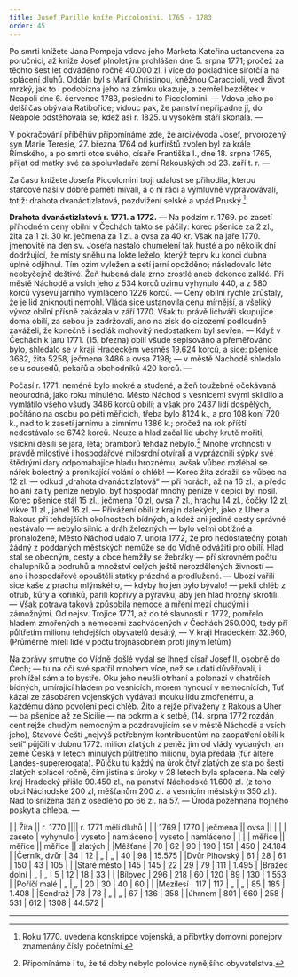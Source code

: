 ```yaml
---
title: Josef Parille kníže Piccolomini. 1765 - 1783
order: 45
---
```

Po smrti knížete Jana Pompeja vdova jeho Marketa Kateřina ustanovena za poručnici, až kníže Josef plnoletým prohlášen dne 5. srpna 1771; pročež za těchto šest let odváděno ročně 40.000 zl. i více do pokladnice sirotčí a na splácení dluhů. Oddán byl s Marií Christinou, kněžnou Caraccioli, vedl život mrzký, jak to i podobizna jeho na zámku ukazuje, a zemřel bezdětek v Neapoli dne 6. července 1783, poslední to Piccolomini. — Vdova jeho po delší čas obývala Ratibořice; vidouc pak, že panství nepřipadne jí, do Neapole odstěhovala se, kdež asi r. 1825. u vysokém stáří skonala. —

V pokračování příběhův připomínáme zde, že arcivévoda Josef, prvorozený syn Marie Teresie, 27. března 1764 od kurfirštů zvolen byl za krále Římského, a po smrti otce svého, císaře Františka I., dne 18. srpna 1765, přijat od matky své za spoluvladaře zemí Rakouských od 23. září t. r. —

Za času knížete Josefa Piccolomini troji udalost se přihodila, kterou starcové naši v dobré paměti mívali, a o ní rádi a výmluvně vypravovávali, totiž: drahota dvanáctizlatová, pozdvižení selské a vpád Pruský.[^118] 

**Drahota dvanáctizlatová r. 1771. a 1772.** — Na podzim r. 1769. po zasetí příhodném ceny obilní v Čechách takto se páčily: korec pšenice za 2 zl., žita za 1 zl. 30 kr. ječmena za 1 zl. a ovsa za 40 kr. Však na jaře 1770. jmenovitě na den sv. Josefa nastalo chumelení tak husté a po několik dní dodržující, že místy sněhu na lokte leželo, kterýž teprv ku konci dubna úplně odjihnul. Tím ozim vyležen a setí jarní opožděno; následovalo léto neobyčejně deštivé. Žeň hubená dala zrno zrostlé aneb dokonce zalklé. Při městě Náchodě a vsích jeho z 534 korců ozimu vyhynulo 440, a z 580 korců výsevu jarního vymláceno 1226 korců. — Ceny obilní rychle zrůstaly, že je lid zniknouti nemohl. Vláda sice ustanovila cenu mírnější, a všeliký vývoz obilní přísně zakázala v září 1770. Však tu právě lichváři skupujíce doma obilí, za sebou je zadržovali, ano na zisk do cizozemí podloudně zaváželi, že konečně i sedlák mohovitý nedostatkem byl sevřen. — Když v Čechách k jaru 1771. (15. března) obilí všude sepisováno a přeměřováno bylo, shledalo se v kraji Hradeckém vesměs 19.624 korců, a sice: pšenice 3682, žita 5258, ječmena 3486 a ovsa 7198; — v městě Náchodě shledalo se u sousedů, pekařů a obchodníků 420 korců. —

Počasí r. 1771. neméně bylo mokré a studené, a žeň toužebně očekávaná neourodná, jako roku minulého. Město Náchod s vesnicemi svými sklidilo a vymlátilo všeho všudy 3486 korců obilí; a však pro 2437 lidí dospělých, počítáno na osobu po pěti měřicích, třeba bylo 8124 k., a pro 108 koní 720 k., nad to k zasetí jarnímu a zimnímu 1386 k.; pročež na rok příští nedostávalo se 6742 korců. Nouze a hlad začal lid ubohý krutě mořiti, všickni děsili se jara, léta; bramborů tehdáž nebylo.[^119]  Mnohé vrchnosti v pravdě milostivé i hospodářové milosrdní otvírali a vyprázdnili sýpky své štědrými dary odpomáhajíce hladu hroznému, avšak vůbec rozléhal se nářek bolestný a pronikající volání o chléb! — Korec žita zdražil se vůbec na 12 zl. — odkud „drahota dvanáctizlatová“ — při horách, až na 16 zl., a předc ho ani za ty peníze nebylo, byť hospodář mnohý peníze v čepici byl nosil. Korec pšenice stál 15 zl., ječmena 10 zl, ovsa 7 zl., hrachu 14 zl., čočky 12 zl, vikve 11 zl., jahel 16 zl. — Přivážení obilí z krajin dalekých, jako z Uher a Rakous při tehdejších okolnostech bídných, a kdež ani jediné cesty správné nestávalo — nebylo silnic a dráh železných — bylo velmi obtížné a pronaložené, Město Náchod udalo 7. unora 1772, že pro nedostatečný potah žádný z poddaných městských nemůže se do Vídně odvážiti pro obílí. Hlad stal se obecným, cesty a obce hemžily se žebráky — pří skrovném počtu chalupníků a podruhů a množství celých ještě nerozdělených živností — ano i hospodářové opouštěli statky prázdné a prodlužené. — Ubozí vařili sice kaše z prachu mlýnského, — kdyby ho jen bylo bývalo! — pekli chléb z otrub, kůry a kořínků, pařili kopřivy a pýřavku, aby jen hlad hrozný skrotili. — Však potrava taková způsobila nemoce a mření mezí chudými i zámožnými. Od nejsv. Trojíce 1771, až do té slavnosti r. 1772, pomřelo hladem zmořených a nemocemi zachvácených v Čechách 250.000, tedy pří půltřetím milionu tehdejších obyvatelů desátý, — V kraji Hradeckém 32.960, (Průměrně mřeli lidé v počtu trojnásobném proti jiným letům)

Na zprávy smutné do Vídně došlé vydal se ihned císař Josef II, osobně do Čech; — tu na očí své spatřil mnohem více, než se udati důvěřovali, i prohlížel sám a to bystře. Oku jeho neušli otrhaní a polonazí v chatrčích bídných, umírající hladem po vesnicích, morem hynoucí v nemocnících, Tuť kázal ze zásobáren vojenských vydávati mouku lidu zmořenému, a každému dáno povolení péci chléb. Žito a rejže přiváženy z Rakous a Uher — ba pšenice až ze Sicilie — na pokrm a k setbě, (14. srpna 1772 rozdán cent rejže chudým nemocným a pozdravujícím se v městě Náchodě  a vsích jeho), Stavové Čeští „nejvýš potřebným kontribuentům na zaopatření obílí k setí“ půjčili v dubnu 1772. milion zlatých z peněz jim od vlády vydaných, an země Česká v letech minulých půltřetího milionu, byla předala (für ältere Landes-supererogata). Půjčku tu každý na úrok čtyř zlatých ze sta po šesti zlatých splácel ročně, čím jistina s úroky v 28 letech byla splacena. Na celý kraj Hradecký přišlo 90.450 zl., na panství Náchodské 11.600 zl. (z toho obci Náchodské 200 zl, měšťanům 200 zl. a vesnicím městským 350 zl.). Nad to snížena daň z osedlého po 66 zl. na 57. — Úroda požehnaná hojného poskytla chleba. —

|	            | Žita	            || r. 1770	                        |||| r. 1771 měli dluhů |
|	            | 1769      | 1770  | ječmena               || ovsa                 ||          |
|	            | zaseto    | vyhynulo | vyseto | namláceno | vyseto    | namláceno	|           |
|	            | měřice            ||	měřice              || měřice               ||  zlatých |
|Měšťané	    | 70		| 62	| 90		| 190	    | 151	    | 450	    | 24.184    |
|Černík, dvůr	| 34		| 12	| „		    | „		    | 40		| 98	    | 15.575    |
|Dvůr Plhovský	| 61		| 28	| 61		| 150	    | 43		| 105	    |           |
|Staré město	| 145	    | 145	| 22		| 29		| 79		| 111	    | 1.495     |
|Bražec dolní	| „		    | „		| 5		    | 12		| 18		| 33	    |           |
|Bílovec	    | 296	    | 218	| 60		| 120	    | 89		| 130	    | 1.553     |
|Poříčí malé	|  „		| „		| 20		| 30		| 40		| 60	    |           |
|Mezilesí	    | 117	    | 117	| „		    | „		    | 85		| 185	    | 1.408     |
|Sendraž	    | 78		| 78	| „		    | „		    | 67		| 136	    | 358       |
|úhrnem	        | 801	    | 660	|  258	|    531	    | 612	    | 1308	    | 44.572    |

----------------------

[^118]: Roku 1770. uvedena konskripce vojenská, a příbytky domovní ponejprv znamenány čísly početními.

[^119]: Připomínáme i tu, že té doby nebylo polovice nynějšího obyvatelstva.

